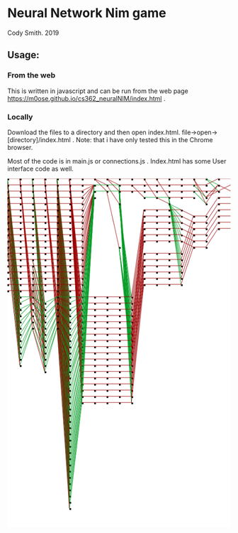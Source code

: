 # Neural Network Nim game

Cody Smith. 2019


## Usage:
### From the web
This is written in javascript and can be run from the web page https://m0ose.github.io/cs362_neuralNIM/index.html .
### Locally
Download the files to a directory and then open index.html. file->open->[directory]/index.html . Note: that i have only tested this in the Chrome browser.

Most of the code is in main.js or connections.js . Index.html has some User interface code as well.


![nim network](./Photos/nim_net2.png)
